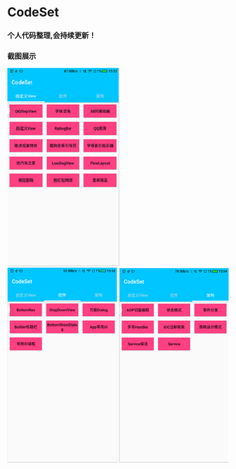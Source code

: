 # CodeSet
### 个人代码整理,会持续更新！
### 截图展示
![](https://github.com/Yexingshuai/CodeSet/blob/master/images/1.png)
![](https://github.com/Yexingshuai/CodeSet/blob/master/images/2.png)
![](https://github.com/Yexingshuai/CodeSet/blob/master/images/3.png)
